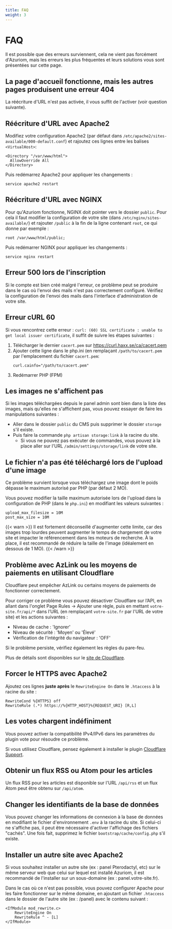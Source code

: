 ```yaml
---
title: FAQ
weight: 3
---
```


# FAQ

Il est possible que des erreurs surviennent, cela ne vient pas forcément d'Azuriom,
mais les erreurs les plus fréquentes et leurs solutions vous sont présentées sur cette page.

## La page d'accueil fonctionne, mais les autres pages produisent une erreur 404

La réécriture d'URL n'est pas activée, il vous suffit de l'activer (voir question suivante).

## Réécriture d'URL avec Apache2
Modifiez votre configuration Apache2 (par défaut dans `/etc/apache2/sites-available/000-default.conf`) et rajoutez ces lignes entre les balises `<VirtualHost>`:
```
<Directory "/var/www/html">
  AllowOverride All
</Directory>
```

Puis redémarrez Apache2 pour appliquer les changements :
```
service apache2 restart
```

## Réécriture d'URL avec NGINX
Pour qu'Azuriom fonctionne, NGINX doit pointer vers le dossier `public`.
Pour cela il faut modifier la configuration de votre site (dans `/etc/nginx/sites-available/`) et rajouter `/public` à la fin de la
ligne contenant `root`, ce qui donne par exemple :
```
root /var/www/html/public;
```

Puis redémarrer NGINX pour appliquer les changements :
```
service nginx restart
```

## Erreur 500 lors de l'inscription

Si le compte est bien créé malgré l'erreur, ce problème peut se produire dans
le cas où l'envoi des mails n'est pas correctement configuré. Vérifiez
la configuration de l'envoi des mails dans l'interface d'administration de votre site.

## Erreur cURL 60

Si vous rencontrez cette erreur :
`curl: (60) SSL certificate : unable to get local issuer certificate`, il suffit
de suivre les étapes suivantes :
1) Télécharger le dernier `cacert.pem` sur https://curl.haxx.se/ca/cacert.pem
1) Ajouter cette ligne dans le php.ini (en remplaçant `/path/to/cacert.pem` par
l'emplacement du fichier `cacert.pem`:
   ```
   curl.cainfo="/path/to/cacert.pem"
   ```
1) Redémarrer PHP (FPM)

## Les images ne s'affichent pas

Si les images téléchargées depuis le panel admin sont bien dans la liste des images,
mais qu'elles ne s'affichent pas, vous pouvez essayer de faire les manipulations suivantes :
* Aller dans le dossier `public` du CMS puis supprimer le dossier `storage` s'il existe.
* Puis faire la commande `php artisan storage:link` à la racine du site.
    * Si vous ne pouvez pas exécuter de commandes,
      vous pouvez à la place aller sur l'URL `/admin/settings/storage/link` de votre site.

## Le fichier n'a pas été téléchargé lors de l'upload d'une image

Ce problème survient lorsque vous téléchargez une image dont le poids dépasse le
maximum autorisé par PHP (par défaut 2 MO).

Vous pouvez modifier la taille maximum autorisée lors de l'upload dans la configuration
de PHP (dans le `php.ini`) en modifiant les valeurs suivantes :
```
upload_max_filesize = 10M
post_max_size = 10M
```

{{< warn >}}
Il est fortement déconseillé d'augmenter cette limite, car des images trop lourdes peuvent
augmenter le temps de chargement de votre site et impacter le
référencement dans les moteurs de recherche. À la place, il est recommandé de réduire
la taille de l'image (idéalement en dessous de 1 MO).
{{< /warn >}}

## Problème avec AzLink ou les moyens de paiements en utilisant Cloudflare

Cloudflare peut empêcher AzLink ou certains moyens de paiements de fonctionner
correctement.

Pour corriger ce problème vous pouvez désactiver Cloudflare sur l’API, en allant
dans l'onglet Page Rules -> Ajouter une règle, puis en mettant `votre-site.fr/api/*` dans l’URL
(en remplaçant `votre-site.fr` par l'URL de votre site) et les actions suivantes :
* Niveau de cache : 'Ignorer'
* Niveau de sécurité : 'Moyen' ou 'Élevé'
* Vérification de l'intégrité du navigateur : 'OFF'

Si le problème persiste, vérifiez également les règles du pare-feu.

Plus de détails sont disponibles sur le [site de Cloudflare](https://support.cloudflare.com/hc/en-us/articles/200504045-Using-Cloudflare-with-your-API).

## Forcer le HTTPS avec Apache2

Ajoutez ces lignes **juste après** le `RewriteEngine On` dans le `.htaccess` à la racine du site :
```
RewriteCond %{HTTPS} off
RewriteRule (.*) https://%{HTTP_HOST}%{REQUEST_URI} [R,L]
```

## Les votes chargent indéfiniment

Vous pouvez activer la compatibilité IPv4/IPv6 dans les paramètres du plugin vote
pour résoudre ce problème.

Si vous utilisez Cloudflare, pensez également à installer le plugin
[Cloudflare Support](https://market.azuriom.com/resources/12).

## Obtenir un flux RSS ou Atom pour les articles

Un flux RSS pour les articles est disponible sur l'URL `/api/rss` et un flux
Atom peut être obtenu sur `/api/atom`.

## Changer les identifiants de la base de données

Vous pouvez changer les informations de connexion à la base de données en modifiant
le fichier d'environnement `.env` à la racine du site. Si celui-ci ne s'affiche pas, il peut être nécessaire
d'activer l'affichage des fichiers "cachés".
Une fois fait, supprimez le fichier `bootstrap/cache/config.php` s'il existe.

## Installer un autre site avec Apache2

Si vous souhaitez installer un autre site (ex : panel Pterodactyl, etc)
sur le même serveur web que celui sur lequel est installé Azuriom, il est recommandé
de l'installer sur un sous-domaine (ex : panel.votre-site.fr).

Dans le cas où ce n'est pas possible, vous pouvez configurer Apache pour les faire
fonctionner sur le même domaine, en ajoutant un fichier `.htaccess` dans le dossier
de l'autre site (ex : /panel) avec le contenu suivant :
```
<IfModule mod_rewrite.c>
    RewriteEngine On
    RewriteRule ^ - [L]
</IfModule>
``` 
